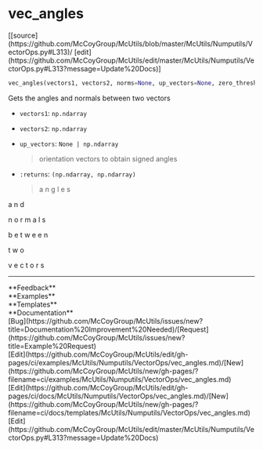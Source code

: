 # <a id="McUtils.Numputils.VectorOps.vec_angles">vec_angles</a>
<div class="docs-source-link" markdown="1">
[[source](https://github.com/McCoyGroup/McUtils/blob/master/McUtils/Numputils/VectorOps.py#L313)/
[edit](https://github.com/McCoyGroup/McUtils/edit/master/McUtils/Numputils/VectorOps.py#L313?message=Update%20Docs)]
</div>

```python
vec_angles(vectors1, vectors2, norms=None, up_vectors=None, zero_thresh=None, axis=-1, return_norms=False, return_crosses=True, check_zeros=True): 
```
Gets the angles and normals between two vectors
  - `vectors1`: `np.ndarray`
    > 
  - `vectors2`: `np.ndarray`
    > 
  - `up_vectors`: `None | np.ndarray`
    > orientation vectors to obtain signed angles
  - `:returns`: `(np.ndarray, np.ndarray)`
    > a
n
g
l
e
s
 
a
n
d
 
n
o
r
m
a
l
s
 
b
e
t
w
e
e
n
 
t
w
o
 
v
e
c
t
o
r
s











---


<div markdown="1" class="text-secondary">
<div class="container">
  <div class="row">
   <div class="col" markdown="1">
**Feedback**   
</div>
   <div class="col" markdown="1">
**Examples**   
</div>
   <div class="col" markdown="1">
**Templates**   
</div>
   <div class="col" markdown="1">
**Documentation**   
</div>
   <div class="col" markdown="1">
   
</div>
   <div class="col" markdown="1">
   
</div>
   <div class="col" markdown="1">
   
</div>
</div>
  <div class="row">
   <div class="col" markdown="1">
[Bug](https://github.com/McCoyGroup/McUtils/issues/new?title=Documentation%20Improvement%20Needed)/[Request](https://github.com/McCoyGroup/McUtils/issues/new?title=Example%20Request)   
</div>
   <div class="col" markdown="1">
[Edit](https://github.com/McCoyGroup/McUtils/edit/gh-pages/ci/examples/McUtils/Numputils/VectorOps/vec_angles.md)/[New](https://github.com/McCoyGroup/McUtils/new/gh-pages/?filename=ci/examples/McUtils/Numputils/VectorOps/vec_angles.md)   
</div>
   <div class="col" markdown="1">
[Edit](https://github.com/McCoyGroup/McUtils/edit/gh-pages/ci/docs/McUtils/Numputils/VectorOps/vec_angles.md)/[New](https://github.com/McCoyGroup/McUtils/new/gh-pages/?filename=ci/docs/templates/McUtils/Numputils/VectorOps/vec_angles.md)   
</div>
   <div class="col" markdown="1">
[Edit](https://github.com/McCoyGroup/McUtils/edit/master/McUtils/Numputils/VectorOps.py#L313?message=Update%20Docs)   
</div>
   <div class="col" markdown="1">
   
</div>
   <div class="col" markdown="1">
   
</div>
   <div class="col" markdown="1">
   
</div>
</div>
</div>
</div>